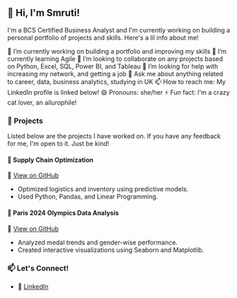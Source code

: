 <!--
**Smruti-J/Smruti-J** is a ✨ _special_ ✨ repository because its `README.md` (this file) appears on your GitHub profile.

Here are some ideas to get you started:

- 🔭 I’m currently working on ...
- 🌱 I’m currently learning ...
- 👯 I’m looking to collaborate on ...
- 🤔 I’m looking for help with ...
- 💬 Ask me about ...
- 📫 How to reach me: ...
- 😄 Pronouns: ...
- ⚡ Fun fact: ...
-->

## 👋 Hi, I'm Smruti!
I'm a BCS Certified Business Analyst and I'm currently working on building a personal portfolio of projects and skills. Here's a lil info about me!

🔭 I’m currently working on building a portfolio and improving my skills
🌱 I’m currently learning Agile 
👯 I’m looking to collaborate on any projects based on Python, Excel, SQL, Power BI, and Tableau
🤔 I’m looking for help with increasing my network, and getting a job
💬 Ask me about anything related to career, data, business analytics, studying in UK
📫 How to reach me: My LinkedIn profile is linked below!
😄 Pronouns: she/her
⚡ Fun fact: I'm a crazy cat lover, an ailurophile! 

### 💼 Projects
Listed below are the projects I have worked on. If you have any feedback for me, I'm open to it. Just be kind!

#### 🔹 Supply Chain Optimization
📌 [View on GitHub](https://github.com/Smruti-J/supply-chain-optimization)
- Optimized logistics and inventory using predictive models.
- Used Python, Pandas, and Linear Programming.

#### 🔹 Paris 2024 Olympics Data Analysis
📌 [View on GitHub](https://github.com/Smruti-J/paris-2024-olympics)
- Analyzed medal trends and gender-wise performance.
- Created interactive visualizations using Seaborn and Matplotlib.

### 📫 Let's Connect!
- 🔗 [LinkedIn](https://www.linkedin.com/in/smruti-jagdale-388b1b233)
